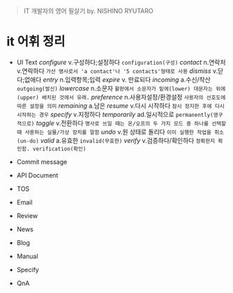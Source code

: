 > IT 개발자의 영어 필살기
> by. NISHINO RYUTARO

it 어휘 정리
=============================================

- UI Text
*configure* v.구성하다;설정하다 `configuration(구성)`
*contact* n.연락처 v.연락하다 `가산 명사로서 'a contact'나 '5 contacts'형태로 사용`
*dismiss* v.닫다;없애다
*entry* n.입력항목;입력
*expire* v. 만료되다
*incoming* a.수신/착산 `outgoing(발신)`
*lowercase* n.소문자 `활판에서 소문자가 밑에(lower) 대문자는 위에(upper) 배치된 것에서 유래.`
*preference* n.사용자설정/환경설정 `사용자의 선호도에 따른 설정을 의미`
*remaining* a.남은
*resume* v.다시 시작하다 `잠시 정지한 후에 다시 시작하는 경우`
*specify* v.지정하다
*temporarily* ad.일시적으로 `permanently(영구적으로)`
*toggle* v.전환하다 `명사로 쓰일 때는 온/오프의 두 가지 모드 중 하나를 선택할 때 사용하는 실물/가상 장치를 말함`
*undo* v.원 상태로 돌리다 `이미 실행한 작업을 취소(un-do)`
*valid* a.유효한 `invalid(무효한)`
*verify* v.검증하다/확인하다 `정확한지 확인함. verification(확인)`

- Commit message
- API Document
- TOS
- Email
- Review
- News
- Blog
- Manual
- Specify
- QnA